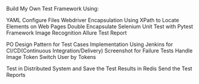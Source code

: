 Build My Own Test Framework Using:

YAML Configure Files
Webdriver Encapsulation
Using XPath to Locate Elements on Web Pages
Double Encapsulate Selenium
Unit Test with Pytest Framework
Image Recognition
Allure Test Report

PO Design Pattern for Test Cases Implementation
Using Jenkins for CI/CD(Continuous Integration/Delivery)
Screenshot for Failure Tests
Handle Image Token
Switch User by Tokens

Test in Distributed System and Save the Test Results in Redis
Send the Test Reports






